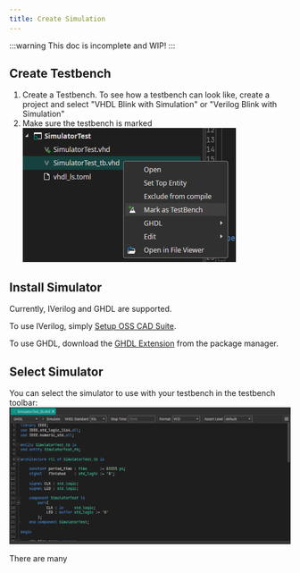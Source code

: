 ```yaml
---
title: Create Simulation
---
```


:::warning
This doc is incomplete and WIP!
:::

## Create Testbench

1. Create a Testbench. To see how a testbench can look like, create a project and select "VHDL Blink with Simulation" or "Verilog Blink with Simulation"
2. Make sure the testbench is marked <br/>
![Mark Testbench](img/marktestbench.png)


## Install Simulator

Currently, IVerilog and GHDL are supported. 

To use IVerilog, simply [Setup OSS CAD Suite](/docs/studio/tutorials/setup-oss-cad-suite/).

To use GHDL, download the [GHDL Extension](https://github.com/one-ware/OneWare.GhdlExtension) from the package manager.

## Select Simulator


You can select the simulator to use with your testbench in the testbench toolbar:
![Select Simulator](img/selectsimulator.png)

There are many 